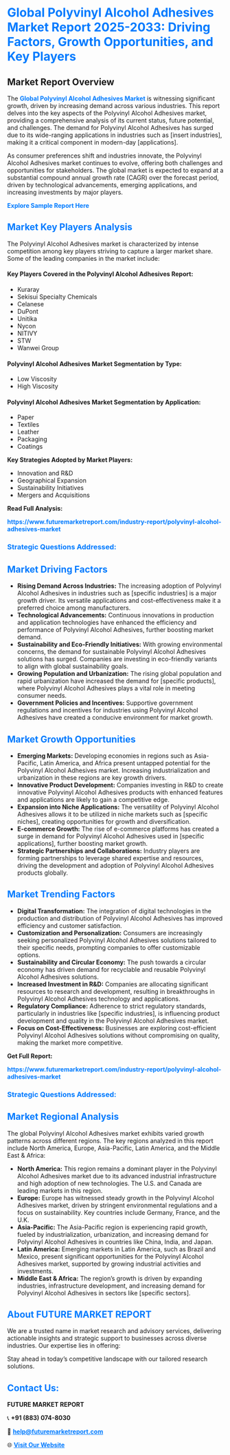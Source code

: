 <h1 style="color: #007BFF;">Global Polyvinyl Alcohol Adhesives Market Report 2025-2033: Driving Factors, Growth Opportunities, and Key Players</h1>

<section id="overview">
<h2>Market Report Overview</h2>
<p>The <a href="https://www.futuremarketreport.com/industry-report/polyvinyl-alcohol-adhesives-market" style="color: #007BFF; text-decoration: none;"><strong>Global Polyvinyl Alcohol Adhesives Market</strong></a> is witnessing significant growth, driven by increasing demand across various industries. This report delves into the key aspects of the Polyvinyl Alcohol Adhesives market, providing a comprehensive analysis of its current status, future potential, and challenges. The demand for Polyvinyl Alcohol Adhesives has surged due to its wide-ranging applications in industries such as [insert industries], making it a critical component in modern-day [applications].</p>
<p>As consumer preferences shift and industries innovate, the Polyvinyl Alcohol Adhesives market continues to evolve, offering both challenges and opportunities for stakeholders. The global market is expected to expand at a substantial compound annual growth rate (CAGR) over the forecast period, driven by technological advancements, emerging applications, and increasing investments by major players.</p>
</section>

<section id="overview">
<p><a href="https://www.futuremarketreport.com/request-sample/reportId=88846" style="color: #007BFF; text-decoration: none;"><strong>Explore Sample Report Here</strong></a></p>
</section>

<section id="key-players">
<h2 style="color: #007BFF;">Market Key Players Analysis</h2>
<p>The Polyvinyl Alcohol Adhesives market is characterized by intense competition among key players striving to capture a larger market share. Some of the leading companies in the market include:</p>
<h4>Key Players Covered in the Polyvinyl Alcohol Adhesives Report:</h4>
<ul><li>Kuraray</li><li>Sekisui Specialty Chemicals</li><li>Celanese</li><li>DuPont</li><li>Unitika</li><li>Nycon</li><li>NITIVY</li><li>STW</li><li>Wanwei Group</li></ul>
<h4>Polyvinyl Alcohol Adhesives Market Segmentation by Type:</h4>
<ul><li>Low Viscosity</li><li>High Viscosity</li></ul>

<h4>Polyvinyl Alcohol Adhesives Market Segmentation by Application:</h4>
<ul><li>Paper</li><li>Textiles</li><li>Leather</li><li>Packaging</li><li>Coatings</li></ul>
<p><strong>Key Strategies Adopted by Market Players:</strong></p>
<ul>
<li>Innovation and R&D</li>
<li>Geographical Expansion</li>
<li>Sustainability Initiatives</li>
<li>Mergers and Acquisitions</li>
</ul>
</section>

<section>
<p><strong>Read Full Analysis: </strong></p><a href="https://www.futuremarketreport.com/industry-report/polyvinyl-alcohol-adhesives-market" style="color: #007BFF; text-decoration: none;"><strong>https://www.futuremarketreport.com/industry-report/polyvinyl-alcohol-adhesives-market</strong></a>
<h3 style="color: #007BFF;">Strategic Questions Addressed:</h3>
</section>

<section id="driving-factors">
<h2 style="color: #007BFF;">Market Driving Factors</h2>
<ul>
<li><strong>Rising Demand Across Industries:</strong> The increasing adoption of Polyvinyl Alcohol Adhesives in industries such as [specific industries] is a major growth driver. Its versatile applications and cost-effectiveness make it a preferred choice among manufacturers.</li>
<li><strong>Technological Advancements:</strong> Continuous innovations in production and application technologies have enhanced the efficiency and performance of Polyvinyl Alcohol Adhesives, further boosting market demand.</li>
<li><strong>Sustainability and Eco-Friendly Initiatives:</strong> With growing environmental concerns, the demand for sustainable Polyvinyl Alcohol Adhesives solutions has surged. Companies are investing in eco-friendly variants to align with global sustainability goals.</li>
<li><strong>Growing Population and Urbanization:</strong> The rising global population and rapid urbanization have increased the demand for [specific products], where Polyvinyl Alcohol Adhesives plays a vital role in meeting consumer needs.</li>
<li><strong>Government Policies and Incentives:</strong> Supportive government regulations and incentives for industries using Polyvinyl Alcohol Adhesives have created a conducive environment for market growth.</li>
</ul>
</section>

<section id="growth-opportunities">
<h2 style="color: #007BFF;">Market Growth Opportunities</h2>
<ul>
<li><strong>Emerging Markets:</strong> Developing economies in regions such as Asia-Pacific, Latin America, and Africa present untapped potential for the Polyvinyl Alcohol Adhesives market. Increasing industrialization and urbanization in these regions are key growth drivers.</li>
<li><strong>Innovative Product Development:</strong> Companies investing in R&D to create innovative Polyvinyl Alcohol Adhesives products with enhanced features and applications are likely to gain a competitive edge.</li>
<li><strong>Expansion into Niche Applications:</strong> The versatility of Polyvinyl Alcohol Adhesives allows it to be utilized in niche markets such as [specific niches], creating opportunities for growth and diversification.</li>
<li><strong>E-commerce Growth:</strong> The rise of e-commerce platforms has created a surge in demand for Polyvinyl Alcohol Adhesives used in [specific applications], further boosting market growth.</li>
<li><strong>Strategic Partnerships and Collaborations:</strong> Industry players are forming partnerships to leverage shared expertise and resources, driving the development and adoption of Polyvinyl Alcohol Adhesives products globally.</li>
</ul>
</section>

<section id="trending-factors">
<h2 style="color: #007BFF;">Market Trending Factors</h2>
<ul>
<li><strong>Digital Transformation:</strong> The integration of digital technologies in the production and distribution of Polyvinyl Alcohol Adhesives has improved efficiency and customer satisfaction.</li>
<li><strong>Customization and Personalization:</strong> Consumers are increasingly seeking personalized Polyvinyl Alcohol Adhesives solutions tailored to their specific needs, prompting companies to offer customizable options.</li>
<li><strong>Sustainability and Circular Economy:</strong> The push towards a circular economy has driven demand for recyclable and reusable Polyvinyl Alcohol Adhesives solutions.</li>
<li><strong>Increased Investment in R&D:</strong> Companies are allocating significant resources to research and development, resulting in breakthroughs in Polyvinyl Alcohol Adhesives technology and applications.</li>
<li><strong>Regulatory Compliance:</strong> Adherence to strict regulatory standards, particularly in industries like [specific industries], is influencing product development and quality in the Polyvinyl Alcohol Adhesives market.</li>
<li><strong>Focus on Cost-Effectiveness:</strong> Businesses are exploring cost-efficient Polyvinyl Alcohol Adhesives solutions without compromising on quality, making the market more competitive.</li>
</ul>
</section>

<section>
<p><strong>Get Full Report: </strong></p><a href="https://www.futuremarketreport.com/industry-report/polyvinyl-alcohol-adhesives-market" style="color: #007BFF; text-decoration: none;"><strong>https://www.futuremarketreport.com/industry-report/polyvinyl-alcohol-adhesives-market</strong></a>
<h3 style="color: #007BFF;">Strategic Questions Addressed:</h3>
</section>


<section id="regional-analysis">
<h2 style="color: #007BFF;">Market Regional Analysis</h2>
<p>The global Polyvinyl Alcohol Adhesives market exhibits varied growth patterns across different regions. The key regions analyzed in this report include North America, Europe, Asia-Pacific, Latin America, and the Middle East & Africa:</p>
<ul>
<li><strong>North America:</strong> This region remains a dominant player in the Polyvinyl Alcohol Adhesives market due to its advanced industrial infrastructure and high adoption of new technologies. The U.S. and Canada are leading markets in this region.</li>
<li><strong>Europe:</strong> Europe has witnessed steady growth in the Polyvinyl Alcohol Adhesives market, driven by stringent environmental regulations and a focus on sustainability. Key countries include Germany, France, and the U.K.</li>
<li><strong>Asia-Pacific:</strong> The Asia-Pacific region is experiencing rapid growth, fueled by industrialization, urbanization, and increasing demand for Polyvinyl Alcohol Adhesives in countries like China, India, and Japan.</li>
<li><strong>Latin America:</strong> Emerging markets in Latin America, such as Brazil and Mexico, present significant opportunities for the Polyvinyl Alcohol Adhesives market, supported by growing industrial activities and investments.</li>
<li><strong>Middle East & Africa:</strong> The region’s growth is driven by expanding industries, infrastructure development, and increasing demand for Polyvinyl Alcohol Adhesives in sectors like [specific sectors].</li>
</ul>
</section>

<footer>
<h2 style="color: #007BFF;">About FUTURE MARKET REPORT</h2>
<p>We are a trusted name in market research and advisory services, delivering actionable insights and strategic support to businesses across diverse industries. Our expertise lies in offering:</p>

<p>Stay ahead in today’s competitive landscape with our tailored research solutions.</p>

<h2 style="color: #007BFF;">Contact Us:</h2>
<p><strong>FUTURE MARKET REPORT</strong></p>
<p>📞 <strong>+91 (883) 074-8030</strong></p>
<p>📧 <strong><a href="mailto:help@futuremarketreport.com" style="color: #007BFF;">help@futuremarketreport.com</a></strong></p>
<p>🌐 <strong><a href="https://www.futuremarketreport.com/" style="color: #007BFF;">Visit Our Website</a></strong></p>
</footer>